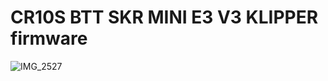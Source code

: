 # CR10S BTT SKR MINI E3 V3 KLIPPER firmware
 
![IMG_2527](https://github.com/jacksothon/CR10S-BTT-SKR-MINI-E3-V3-KLIPPER-firmware/assets/59811159/cd1c966c-66e7-4274-ba8f-30fc7f64fac6)
